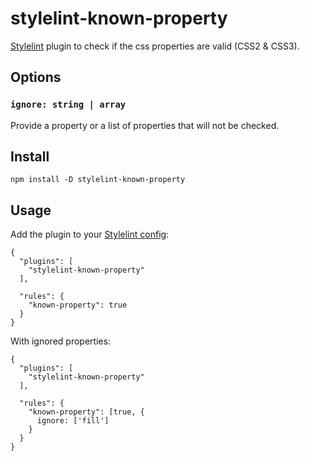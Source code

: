 # stylelint-known-property

[Stylelint](http://stylelint.io) plugin to check if the css properties are valid (CSS2 & CSS3).

## Options

### `ignore: string | array`

Provide a property or a list of properties that will not be checked.

## Install

```
npm install -D stylelint-known-property
```

## Usage

Add the plugin to your [Stylelint config](http://stylelint.io/user-guide/configuration/):

```
{
  "plugins": [
    "stylelint-known-property"
  ],

  "rules": {
    "known-property": true
  }
}
```

With ignored properties:
```
{
  "plugins": [
    "stylelint-known-property"
  ],

  "rules": {
    "known-property": [true, {
      ignore: ['fill']
    }
  }
}
```

